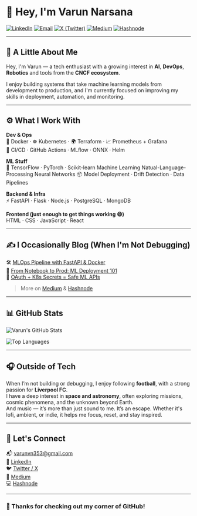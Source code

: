 # 👋 Hey, I'm Varun Narsana

[![LinkedIn](https://img.shields.io/badge/LinkedIn-blue?style=flat&logo=linkedin&labelColor=blue)](https://www.linkedin.com/in/varun-narsana)
[![Email](https://img.shields.io/badge/Email-varunvn353@gmail.com-red?style=flat&logo=gmail&logoColor=white)](mailto:varunvn353@gmail.com)
[![X (Twitter)](https://img.shields.io/badge/X-000000?style=flat&logo=x&logoColor=white)](https://twitter.com/varunnarsana)
[![Medium](https://img.shields.io/badge/Medium-12100E?style=flat&logo=medium&logoColor=white)](https://medium.com/@varunnarsana)
[![Hashnode](https://img.shields.io/badge/Hashnode-2962FF?style=flat&logo=hashnode&logoColor=white)](https://varunnarsana.hashnode.dev)

---

## 🧠 A Little About Me

Hey, I'm Varun — a tech enthusiast with a growing interest in **AI**, **DevOps**, **Robotics** and tools from the **CNCF ecosystem**.  

I enjoy building systems that take machine learning models from development to production, and I'm currently focused on improving my skills in deployment, automation, and monitoring.


---

## ⚙️ What I Work With

**Dev & Ops**  
🧱 Docker · ☸️ Kubernetes · 🌍 Terraform · 📈 Prometheus + Grafana  
🔁 CI/CD · GitHub Actions · MLflow · ONNX · Helm

**ML Stuff**  
🧠 TensorFlow · PyTorch · Scikit-learn   Machine Learning   Natual-Language-Processing   Neural Networks
📦 Model Deployment · Drift Detection · Data Pipelines

**Backend & Infra**  
⚡ FastAPI · Flask · Node.js · PostgreSQL · MongoDB

**Frontend (just enough to get things working 😄)**  
HTML · CSS · JavaScript · React

---

## ✍️ I Occasionally Blog (When I'm Not Debugging)

🛠️ [MLOps Pipeline with FastAPI & Docker](https://medium.com/@varunnarsana)  
🚀 [From Notebook to Prod: ML Deployment 101](https://varunnarsana.hashnode.dev)  
🔐 [OAuth + K8s Secrets = Safe ML APIs](https://medium.com/@varunnarsana)

> More on [Medium](https://medium.com/@varunnarsana) & [Hashnode](https://varunnarsana.hashnode.dev)

---

## 📊 GitHub Stats

![Varun's GitHub Stats](https://github-readme-stats.vercel.app/api?username=varunnarsana&show_icons=true&theme=radical)

![Top Languages](https://github-readme-stats.vercel.app/api/top-langs/?username=varunnarsana&layout=compact&theme=radical)


---

## 🎧 Outside of Tech

When I’m not building or debugging, I enjoy following **football**, with a strong passion for **Liverpool FC**.  
I have a deep interest in **space and astronomy**, often exploring missions, cosmic phenomena, and the unknown beyond Earth.  
And music — it’s more than just sound to me. It’s an escape. Whether it's lofi, ambient, or indie, it helps me focus, reset, and stay inspired.
  

---

## 🤝 Let's Connect

📬 varunvn353@gmail.com  
🔗 [LinkedIn](https://www.linkedin.com/in/varun-narsana)  
🐦 [Twitter / X](https://twitter.com/varunnarsana)  
🧠 [Medium](https://medium.com/@varunnarsana)  
💻 [Hashnode](https://varunnarsana.hashnode.dev)

---

### 👀 Thanks for checking out my corner of GitHub!
